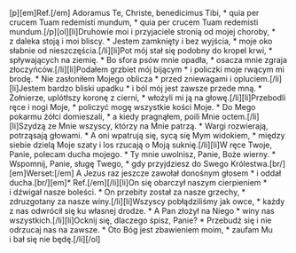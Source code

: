 [p][em]Ref.[/em] Adoramus Te, Christe, benedicimus Tibi, * quia per crucem Tuam redemisti mundum, * quia per crucem Tuam redemisti mundum.[/p][ol][li]Druhowie moi i przyjaciele stronią od mojej choroby, * z daleka stoją i moi bliscy. * Jestem zamknięty i bez wyjścia, * moje oko słabnie od nieszczęścia.[/li][li]Pot mój stał się podobny do kropel krwi, * spływających na ziemię. * Bo sfora psów mnie opadła, * osacza mnie zgraja złoczyńców.[/li][li]Podałem grzbiet mój bijącym * i policzki moje rwącym mi brodę. * Nie zasłoniłem Mojego oblicza * przed zniewagami i opluciem.[/li][li]Jestem bardzo bliski upadku * i ból mój jest zawsze przede mną. * Żołnierze, uplótłszy koronę z cierni, * włożyli mi ją na głowę.[/li][li]Przebodli ręce i nogi Moje, * policzyć mogę wszystkie kości Moje. * Do Mego pokarmu żółci domieszali, * a kiedy pragnąłem, poili Mnie octem.[/li][li]Szydzą ze Mnie wszyscy, którzy na Mnie patrzą. * Wargi rozwierają, potrząsają głowami. * A oni wpatrują się, sycą się Mym widokiem, * między siebie dzielą Moje szaty i los rzucają o Moją suknię.[/li][li]W ręce Twoje, Panie, polecam ducha mojego. * Ty mnie uwolnisz, Panie, Boże wierny. * Wspomnij, Panie, sługę Twego, * gdy przyjdziesz do Swego Królestwa.[br/][em]Werset:[/em] A Jezus raz jeszcze zawołał donośnym głosem * i oddał ducha.[br/][em]* Ref.[/em][/li][li]On się obarczył naszym cierpieniem * i dźwigał nasze boleści. * On przebity został za nasze grzechy, * zdruzgotany za nasze winy.[/li][li]Wszyscy pobłądziliśmy jak owce, * każdy z nas odwrócił się ku własnej drodze. * A Pan złożył na Niego * winy nas wszystkich.[/li][li]Ocknij się, dlaczego śpisz, Panie? * Przebudź się i nie odrzucaj nas na zawsze. * Oto Bóg jest zbawieniem moim, * zaufam Mu i bał się nie będę.[/li][/ol]